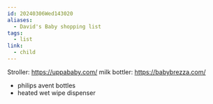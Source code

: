 ```yaml
---
id: 20240306Wed143020
aliases:
  - David's Baby shopping list
tags:
  - list
link:
  - child
---
```

Stroller: https://uppababy.com/
milk bottler: https://babybrezza.com/
- philips avent bottles
- heated wet wipe dispenser

